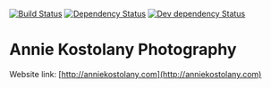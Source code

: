 [![Build Status][travis-svg]][travis-url]
[![Dependency Status][david-deps-svg]][david-deps-url]
[![Dev dependency Status][david-devdeps-svg]][david-devdeps-url]

# Annie Kostolany Photography

Website link: [http://anniekostolany.com](http://anniekostolany.com)

[travis-svg]: https://travis-ci.org/andormade/anniekostolany.com.svg?branch=master
[travis-url]: https://travis-ci.org/andormade/anniekostolany.com
[david-deps-svg]: https://david-dm.org/andormade/anniekostolany.com.svg
[david-deps-url]: https://david-dm.org/andormade/anniekostolany.com
[david-devdeps-svg]: https://david-dm.org/andormade/anniekostolany.com/dev-status.svg
[david-devdeps-url]: https://david-dm.org/andormade/anniekostolany.com#info=devDependencies
